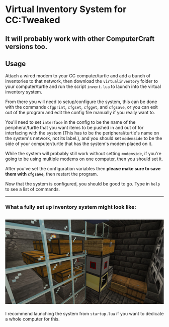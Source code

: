 # Virtual Inventory System for CC:Tweaked
It will probably work with other ComputerCraft versions too.
---
## Usage
Attach a wired modem to your CC computer/turtle and add a bunch of inventories to that network, then
download the `virtualinventory` folder to your computer/turtle and
run the script `invent.lua` to launch into the virtual inventory system.

From there you will need to setup/configure the system, this can be done with the commands `cfgprint`, `cfgset`, `cfgget`, and `cfgsave`, or you can
exit out of the program and edit the config file manually if you really want to.

You'll need to set `interface` in the config to be the name of the peripheral/turtle that you
want items to be pushed in and out of for interfacing with the system (This has to be the peripheral/turtle's name on the system's network, not its label.),
and you should set `modemside` to be the side of your computer/turtle that has the system's modem placed on it.

While the system will probably still work without setting `modemside`, if you're going to be using multiple modems on one computer, then you should set it.

After you've set the configuration variables then **please make sure to save them with `cfgsave`**, then restart the program.

Now that the system is configured, you should be good to go. Type in `help` to see a list of commands.

---
### What a fully set up inventory system might look like:
![Example layout of a virtual inventory system.](layoutexample.jpg)
---
I recommend launching the system from `startup.lua` if you want to dedicate a whole computer for this.
